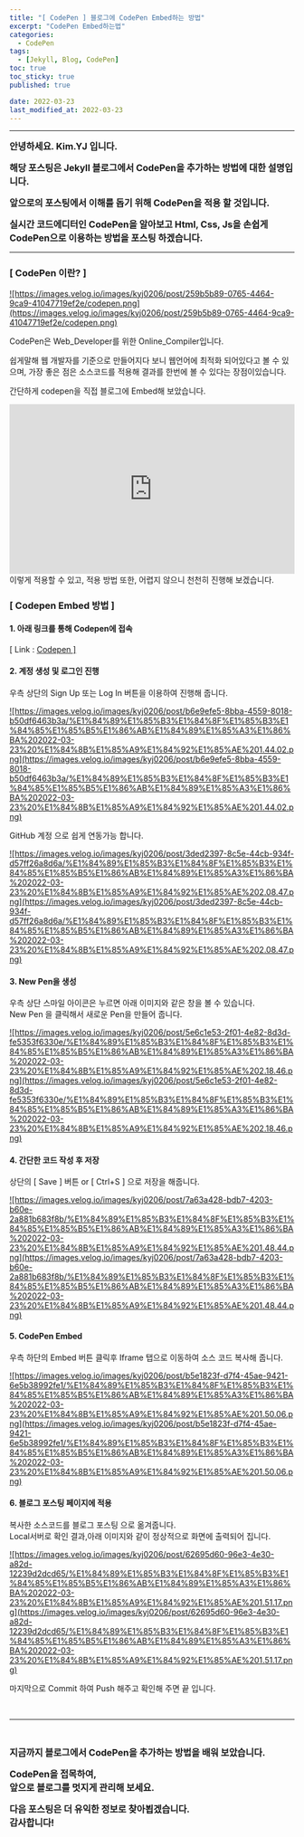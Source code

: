 ```yaml
---
title: "[ CodePen ] 블로그에 CodePen Embed하는 방법"
excerpt: "CodePen Embed하는법"
categories:
  - CodePen
tags:
  - [Jekyll, Blog, CodePen]
toc: true
toc_sticky: true
published: true

date: 2022-03-23
last_modified_at: 2022-03-23
---
```


---

<span style='font-size:1rem'>**안녕하세요. Kim.YJ 입니다.**</span>

<span style='font-size:1rem'>**해당 포스팅은 Jekyll 블로그에서 CodePen을 추가하는 방법에 대한 설명입니다.**</span>

<span style='font-size:1rem'>**앞으로의 포스팅에서 이해를 돕기 위해 CodePen을 적용 할 것입니다.**</span>

<span style='font-size:1rem'>**실시간 코드에디터인 CodePen을 알아보고 Html, Css, Js을 손쉽게 CodePen으로 이용하는 방법을 포스팅 하겠습니다.**</span>

---

### [ CodePen 이란? ] <br>

<a href="https://images.velog.io/images/kyj0206/post/259b5b89-0765-4464-9ca9-41047719ef2e/codepen.png">
![https://images.velog.io/images/kyj0206/post/259b5b89-0765-4464-9ca9-41047719ef2e/codepen.png](https://images.velog.io/images/kyj0206/post/259b5b89-0765-4464-9ca9-41047719ef2e/codepen.png)
</a>

CodePen은 Web_Developer를 위한 Online_Compiler입니다.

쉽게말해 웹 개발자를 기준으로 만들어지다 보니 웹언어에 최적화 되어있다고 볼 수 있으며, 가장 좋은 점은 소스코드를 적용해 결과를 한번에 볼 수 있다는 장점이있습니다.

간단하게 codepen을 직접 블로그에 Embed해 보았습니다.

<iframe height="300" style="width: 100%;" scrolling="no" title="Untitled" src="https://codepen.io/kyj0206/embed/yLpVaXa?default-tab=html%2Cresult" frameborder="no" loading="lazy" allowtransparency="true" allowfullscreen="true">
  See the Pen <a href="https://codepen.io/kyj0206/pen/yLpVaXa">
  Untitled</a> by K.Y.J (<a href="https://codepen.io/kyj0206">@kyj0206</a>)
  on <a href="https://codepen.io">CodePen</a>.
</iframe><br>
이렇게 적용할 수 있고, 적용 방법 또한, 어렵지 않으니 천천히 진행해 보겠습니다.

### [ Codepen Embed 방법 ]

#### 1. 아래 링크를 통해 Codepen에 접속

[ Link : <a href="https://codepen.io/trending" target="_blank">Codepen ]</a>

#### 2. 계정 생성 및 로그인 진행

우측 상단의 Sign Up 또는 Log In 버튼을 이용하여 진행해 줍니다.<br>

<a href="https://images.velog.io/images/kyj0206/post/b6e9efe5-8bba-4559-8018-b50df6463b3a/%E1%84%89%E1%85%B3%E1%84%8F%E1%85%B3%E1%84%85%E1%85%B5%E1%86%AB%E1%84%89%E1%85%A3%E1%86%BA%202022-03-23%20%E1%84%8B%E1%85%A9%E1%84%92%E1%85%AE%201.44.02.png">
![https://images.velog.io/images/kyj0206/post/b6e9efe5-8bba-4559-8018-b50df6463b3a/%E1%84%89%E1%85%B3%E1%84%8F%E1%85%B3%E1%84%85%E1%85%B5%E1%86%AB%E1%84%89%E1%85%A3%E1%86%BA%202022-03-23%20%E1%84%8B%E1%85%A9%E1%84%92%E1%85%AE%201.44.02.png](https://images.velog.io/images/kyj0206/post/b6e9efe5-8bba-4559-8018-b50df6463b3a/%E1%84%89%E1%85%B3%E1%84%8F%E1%85%B3%E1%84%85%E1%85%B5%E1%86%AB%E1%84%89%E1%85%A3%E1%86%BA%202022-03-23%20%E1%84%8B%E1%85%A9%E1%84%92%E1%85%AE%201.44.02.png)
</a>

GitHub 계정 으로 쉽게 연동가능 합니다.

<a href="https://images.velog.io/images/kyj0206/post/3ded2397-8c5e-44cb-934f-d57ff26a8d6a/%E1%84%89%E1%85%B3%E1%84%8F%E1%85%B3%E1%84%85%E1%85%B5%E1%86%AB%E1%84%89%E1%85%A3%E1%86%BA%202022-03-23%20%E1%84%8B%E1%85%A9%E1%84%92%E1%85%AE%202.08.47.png">
![https://images.velog.io/images/kyj0206/post/3ded2397-8c5e-44cb-934f-d57ff26a8d6a/%E1%84%89%E1%85%B3%E1%84%8F%E1%85%B3%E1%84%85%E1%85%B5%E1%86%AB%E1%84%89%E1%85%A3%E1%86%BA%202022-03-23%20%E1%84%8B%E1%85%A9%E1%84%92%E1%85%AE%202.08.47.png](https://images.velog.io/images/kyj0206/post/3ded2397-8c5e-44cb-934f-d57ff26a8d6a/%E1%84%89%E1%85%B3%E1%84%8F%E1%85%B3%E1%84%85%E1%85%B5%E1%86%AB%E1%84%89%E1%85%A3%E1%86%BA%202022-03-23%20%E1%84%8B%E1%85%A9%E1%84%92%E1%85%AE%202.08.47.png)
</a>

#### 3. New Pen을 생성

우측 상단 스마일 아이콘은 누르면 아래 이미지와 같은 창을 볼 수 있습니다.<br>
New Pen 을 클릭해서 새로운 Pen을 만들어 줍니다.

<a href="https://images.velog.io/images/kyj0206/post/5e6c1e53-2f01-4e82-8d3d-fe5353f6330e/%E1%84%89%E1%85%B3%E1%84%8F%E1%85%B3%E1%84%85%E1%85%B5%E1%86%AB%E1%84%89%E1%85%A3%E1%86%BA%202022-03-23%20%E1%84%8B%E1%85%A9%E1%84%92%E1%85%AE%202.18.46.png">
![https://images.velog.io/images/kyj0206/post/5e6c1e53-2f01-4e82-8d3d-fe5353f6330e/%E1%84%89%E1%85%B3%E1%84%8F%E1%85%B3%E1%84%85%E1%85%B5%E1%86%AB%E1%84%89%E1%85%A3%E1%86%BA%202022-03-23%20%E1%84%8B%E1%85%A9%E1%84%92%E1%85%AE%202.18.46.png](https://images.velog.io/images/kyj0206/post/5e6c1e53-2f01-4e82-8d3d-fe5353f6330e/%E1%84%89%E1%85%B3%E1%84%8F%E1%85%B3%E1%84%85%E1%85%B5%E1%86%AB%E1%84%89%E1%85%A3%E1%86%BA%202022-03-23%20%E1%84%8B%E1%85%A9%E1%84%92%E1%85%AE%202.18.46.png)
</a>

#### 4. 간단한 코드 작성 후 저장

상단의 [ Save ] 버튼 or [ Ctrl+S ] 으로 저장을 해줍니다.

<a href="https://images.velog.io/images/kyj0206/post/7a63a428-bdb7-4203-b60e-2a881b683f8b/%E1%84%89%E1%85%B3%E1%84%8F%E1%85%B3%E1%84%85%E1%85%B5%E1%86%AB%E1%84%89%E1%85%A3%E1%86%BA%202022-03-23%20%E1%84%8B%E1%85%A9%E1%84%92%E1%85%AE%201.48.44.png">
![https://images.velog.io/images/kyj0206/post/7a63a428-bdb7-4203-b60e-2a881b683f8b/%E1%84%89%E1%85%B3%E1%84%8F%E1%85%B3%E1%84%85%E1%85%B5%E1%86%AB%E1%84%89%E1%85%A3%E1%86%BA%202022-03-23%20%E1%84%8B%E1%85%A9%E1%84%92%E1%85%AE%201.48.44.png](https://images.velog.io/images/kyj0206/post/7a63a428-bdb7-4203-b60e-2a881b683f8b/%E1%84%89%E1%85%B3%E1%84%8F%E1%85%B3%E1%84%85%E1%85%B5%E1%86%AB%E1%84%89%E1%85%A3%E1%86%BA%202022-03-23%20%E1%84%8B%E1%85%A9%E1%84%92%E1%85%AE%201.48.44.png)
</a>

#### 5. CodePen Embed

우측 하단의 Embed 버튼 클릭후 Iframe 탭으로 이동하여 소스 코드 복사해 줍니다.

<a href="https://images.velog.io/images/kyj0206/post/b5e1823f-d7f4-45ae-9421-6e5b38992fe1/%E1%84%89%E1%85%B3%E1%84%8F%E1%85%B3%E1%84%85%E1%85%B5%E1%86%AB%E1%84%89%E1%85%A3%E1%86%BA%202022-03-23%20%E1%84%8B%E1%85%A9%E1%84%92%E1%85%AE%201.50.06.png">
![https://images.velog.io/images/kyj0206/post/b5e1823f-d7f4-45ae-9421-6e5b38992fe1/%E1%84%89%E1%85%B3%E1%84%8F%E1%85%B3%E1%84%85%E1%85%B5%E1%86%AB%E1%84%89%E1%85%A3%E1%86%BA%202022-03-23%20%E1%84%8B%E1%85%A9%E1%84%92%E1%85%AE%201.50.06.png](https://images.velog.io/images/kyj0206/post/b5e1823f-d7f4-45ae-9421-6e5b38992fe1/%E1%84%89%E1%85%B3%E1%84%8F%E1%85%B3%E1%84%85%E1%85%B5%E1%86%AB%E1%84%89%E1%85%A3%E1%86%BA%202022-03-23%20%E1%84%8B%E1%85%A9%E1%84%92%E1%85%AE%201.50.06.png)
</a>

#### 6. 블로그 포스팅 페이지에 적용

복사한 소스코드를 블로그 포스팅 으로 옮겨줍니다.<br>
Local서버로 확인 결과,아래 이미지와 같이 정상적으로 화면에 출력되어 집니다.

<a href="https://images.velog.io/images/kyj0206/post/62695d60-96e3-4e30-a82d-12239d2dcd65/%E1%84%89%E1%85%B3%E1%84%8F%E1%85%B3%E1%84%85%E1%85%B5%E1%86%AB%E1%84%89%E1%85%A3%E1%86%BA%202022-03-23%20%E1%84%8B%E1%85%A9%E1%84%92%E1%85%AE%201.51.17.png">
![https://images.velog.io/images/kyj0206/post/62695d60-96e3-4e30-a82d-12239d2dcd65/%E1%84%89%E1%85%B3%E1%84%8F%E1%85%B3%E1%84%85%E1%85%B5%E1%86%AB%E1%84%89%E1%85%A3%E1%86%BA%202022-03-23%20%E1%84%8B%E1%85%A9%E1%84%92%E1%85%AE%201.51.17.png](https://images.velog.io/images/kyj0206/post/62695d60-96e3-4e30-a82d-12239d2dcd65/%E1%84%89%E1%85%B3%E1%84%8F%E1%85%B3%E1%84%85%E1%85%B5%E1%86%AB%E1%84%89%E1%85%A3%E1%86%BA%202022-03-23%20%E1%84%8B%E1%85%A9%E1%84%92%E1%85%AE%201.51.17.png)
</a>

마지막으로 Commit 하여 Push 해주고 확인해 주면 끝 입니다.

<br>

---

<br>

<span style='font-size:1rem'> **지금까지 블로그에서 CodePen을 추가하는 방법을 배워 보았습니다.** </span><br>

<span style='font-size:1rem'> **CodePen을 접목하여,** </span><br>
<span style='font-size:1rem'> **앞으로 블로그를 멋지게 관리해 보세요.** </span><br>

<span style='font-size:1rem'> **다음 포스팅은 더 유익한 정보로 찾아뵙겠습니다.** </span><br>
<span style='font-size:1rem'> **감사합니다!** </span>
